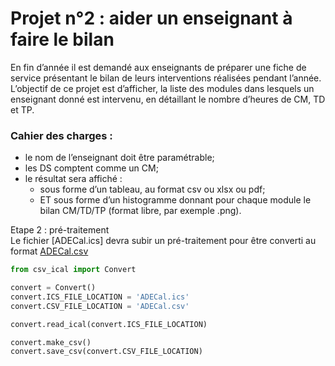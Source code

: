 # Projet n°2 : aider un enseignant à faire le bilan

En fin d’année il est demandé aux enseignants de préparer une fiche de service présentant le
bilan de leurs interventions réalisées pendant l’année. L’objectif de ce projet est d’afficher,
la liste des modules dans lesquels un enseignant donné est intervenu, en détaillant le nombre
d’heures de CM, TD et TP.  
### Cahier des charges :  
- le nom de l’enseignant doit être paramétrable;  
- les DS comptent comme un CM;  
- le résultat sera affiché :  
    - sous forme d’un tableau, au format csv ou xlsx ou pdf;  
    - ET sous forme d’un histogramme donnant pour chaque module le bilan CM/TD/TP (format libre, par exemple .png).  

Etape 2 : pré-traitement  
Le fichier [ADECal.ics] devra subir un pré-traitement pour être converti au format [ADECal.csv](https://github.com/ytsangue/SAE105_Projet/blob/main/ADECal.csv)


```python
from csv_ical import Convert

convert = Convert()
convert.ICS_FILE_LOCATION = 'ADECal.ics'
convert.CSV_FILE_LOCATION = 'ADECal.csv'

convert.read_ical(convert.ICS_FILE_LOCATION)

convert.make_csv()
convert.save_csv(convert.CSV_FILE_LOCATION)
```
